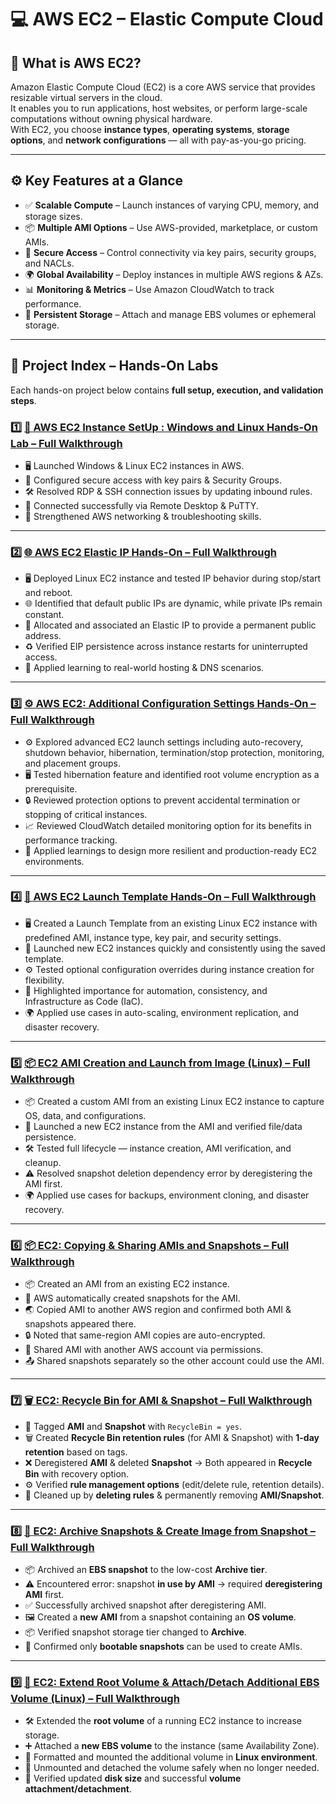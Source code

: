 # 💻 AWS EC2 – Elastic Compute Cloud

## 🌟 What is AWS EC2?
Amazon Elastic Compute Cloud (EC2) is a core AWS service that provides resizable virtual servers in the cloud.  
It enables you to run applications, host websites, or perform large-scale computations without owning physical hardware.  
With EC2, you choose **instance types**, **operating systems**, **storage options**, and **network configurations** — all with pay-as-you-go pricing.

---

## ⚙️ Key Features at a Glance
- ✅ **Scalable Compute** – Launch instances of varying CPU, memory, and storage sizes.
- 📦 **Multiple AMI Options** – Use AWS-provided, marketplace, or custom AMIs.
- 🔐 **Secure Access** – Control connectivity via key pairs, security groups, and NACLs.
- 🌍 **Global Availability** – Deploy instances in multiple AWS regions & AZs.
- 📊 **Monitoring & Metrics** – Use Amazon CloudWatch to track performance.
- 💾 **Persistent Storage** – Attach and manage EBS volumes or ephemeral storage.

---

## 📂 Project Index – Hands-On Labs
Each hands-on project below contains **full setup, execution, and validation steps**.

 ### 1️⃣ [🚀 AWS EC2 Instance SetUp : Windows and Linux Hands-On Lab – Full Walkthrough](https://github.com/Pankaj-Ksh/AWS-Hands-On/blob/main/02-EC2/01-Launch-Instance-Setup/launch-instance-setup.md)
- 🖥 Launched Windows & Linux EC2 instances in AWS.  
- 🔐 Configured secure access with key pairs & Security Groups.  
- 🛠 Resolved RDP & SSH connection issues by updating inbound rules.  
- 📡 Connected successfully via Remote Desktop & PuTTY.  
- 🚀 Strengthened AWS networking & troubleshooting skills.  

---

### 2️⃣ [🌐 AWS EC2 Elastic IP Hands-On – Full Walkthrough](https://github.com/Pankaj-Ksh/AWS-Hands-On/blob/main/02-EC2/02-Elastic-IP-Address/elastic-ip-address.md)
- 🖥 Deployed Linux EC2 instance and tested IP behavior during stop/start and reboot.  
- 🌐 Identified that default public IPs are dynamic, while private IPs remain constant.  
- 🔗 Allocated and associated an Elastic IP to provide a permanent public address.  
- ♻ Verified EIP persistence across instance restarts for uninterrupted access.  
- 🚀 Applied learning to real-world hosting & DNS scenarios.  

---

### 3️⃣ [⚙️ AWS EC2: Additional Configuration Settings Hands-On – Full Walkthrough](https://github.com/Pankaj-Ksh/AWS-Hands-On/blob/main/02-EC2/03-Advanced-Settings/advanced-settings.md)
- ⚙️ Explored advanced EC2 launch settings including auto-recovery, shutdown behavior, hibernation, termination/stop protection, monitoring, and placement groups.  
- 🖥 Tested hibernation feature and identified root volume encryption as a prerequisite.  
- 🔒 Reviewed protection options to prevent accidental termination or stopping of critical instances.  
- 📈 Reviewed CloudWatch detailed monitoring option for its benefits in performance tracking.  
- 🚀 Applied learnings to design more resilient and production-ready EC2 environments.  

---

### 4️⃣ [🚀 AWS EC2 Launch Template Hands-On – Full Walkthrough](https://github.com/Pankaj-Ksh/AWS-Hands-On/blob/main/02-EC2/04-Launch-Template/launch-template.md)
- 🖥 Created a Launch Template from an existing Linux EC2 instance with predefined AMI, instance type, key pair, and security settings.  
- 🚀 Launched new EC2 instances quickly and consistently using the saved template.  
- ⚙ Tested optional configuration overrides during instance creation for flexibility.  
- 📌 Highlighted importance for automation, consistency, and Infrastructure as Code (IaC).  
- 🌍 Applied use cases in auto-scaling, environment replication, and disaster recovery.  

---

### 5️⃣ [📦 EC2 AMI Creation and Launch from Image (Linux) – Full Walkthrough](https://github.com/Pankaj-Ksh/AWS-Hands-On/blob/main/02-EC2/05-AMI-Creation-%26-Launch-Instance-From-AMI/ami-creation-%26-launch-Instance-from-ami.md)
- 📦 Created a custom AMI from an existing Linux EC2 instance to capture OS, data, and configurations.  
- 🚀 Launched a new EC2 instance from the AMI and verified file/data persistence.  
- 🛠 Tested full lifecycle — instance creation, AMI verification, and cleanup.  
- ⚠ Resolved snapshot deletion dependency error by deregistering the AMI first.  
- 🌍 Applied use cases for backups, environment cloning, and disaster recovery.  

---

### 6️⃣ [📦 EC2: Copying & Sharing AMIs and Snapshots – Full Walkthrough](https://github.com/Pankaj-Ksh/AWS-Hands-On/blob/main/02-EC2/06-Copying-%26-Sharing-AMI-%26-Snapshot/copying--sharing-ami-%26-snapshot.md)
- 📦 Created an AMI from an existing EC2 instance.  
- 📂 AWS automatically created snapshots for the AMI.  
- 🌏 Copied AMI to another AWS region and confirmed both AMI & snapshots appeared there.  
- 🔒 Noted that same-region AMI copies are auto-encrypted.  
- 👥 Shared AMI with another AWS account via permissions.  
- 📤 Shared snapshots separately so the other account could use the AMI.

---

### 7️⃣ [🗑️ EC2: Recycle Bin for AMI & Snapshot – Full Walkthrough](https://github.com/Pankaj-Ksh/AWS-Hands-On/blob/main/02-EC2/07-Recycle-Bin-For-AMI-%26-Snapshot/recycle-bin-for-ami-%26-snapshot.md)
- 📝 Tagged **AMI** and **Snapshot** with `RecycleBin = yes`.  
- 🗑️ Created **Recycle Bin retention rules** (for AMI & Snapshot) with **1-day retention** based on tags.  
- ❌ Deregistered **AMI** & deleted **Snapshot** → Both appeared in **Recycle Bin** with recovery option.  
- ⚙️ Verified **rule management options** (edit/delete rule, retention details).  
- 🧹 Cleaned up by **deleting rules** & permanently removing **AMI/Snapshot**.  

---

### 8️⃣ [🧊 EC2: Archive Snapshots & Create Image from Snapshot – Full Walkthrough](https://github.com/Pankaj-Ksh/AWS-Hands-On/blob/main/02-EC2/08-Archive-Snapshots-%26-Create-Image-From-Snapshot/archive-snapshots-%26-create-image-from-snapshot.md)
- 📦 Archived an **EBS snapshot** to the low-cost **Archive tier**.  
- ⚠️ Encountered error: snapshot **in use by AMI** → required **deregistering AMI** first.  
- ✅ Successfully archived snapshot after deregistering AMI.  
- 🖼️ Created a **new AMI** from a snapshot containing an **OS volume**.  
- 📦 Verified snapshot storage tier changed to **Archive**.  
- 🧹 Confirmed only **bootable snapshots** can be used to create AMIs.  

---

### ​​​9️⃣ [🧩 EC2: Extend Root Volume & Attach/Detach Additional EBS Volume (Linux) – Full Walkthrough](https://github.com/Pankaj-Ksh/AWS-Hands-On/blob/main/02-EC2/09-Root-%26-Additional-Vol-For-Linux/root-%26-additional-vol-for-linux.md)
- 🛠️ Extended the **root volume** of a running EC2 instance to increase storage.  
- ➕ Attached a **new EBS volume** to the instance (same Availability Zone).  
- 📂 Formatted and mounted the additional volume in **Linux environment**.  
- 🔄 Unmounted and detached the volume safely when no longer needed.  
- 🧪 Verified updated **disk size** and successful **volume attachment/detachment**.  
